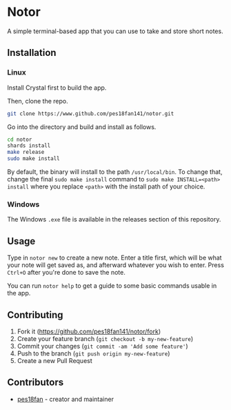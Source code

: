 # Notor

A simple terminal-based app that you can use to take and store short notes.

## Installation

### Linux

Install Crystal first to build the app.

Then, clone the repo.

```bash
git clone https://www.github.com/pes18fan141/notor.git
```

Go into the directory and build and install as follows.

```bash
cd notor
shards install
make release
sudo make install
```

By default, the binary will install to the path `/usr/local/bin`. To change that, change the final `sudo make install` command to `sudo make INSTALL=<path> install` where you replace `<path>` with the install path of your choice.

### Windows

The Windows `.exe` file is available in the releases section of this repository.

## Usage

Type in `notor new` to create a new note. Enter a title first, which will be what your note will get saved as, and afterward whatever you wish to enter. Press `Ctrl+O` after you're done to save the note.

You can run `notor help` to get a guide to some basic commands usable in the app.

## Contributing

1. Fork it (<https://github.com/pes18fan141/notor/fork>)
2. Create your feature branch (`git checkout -b my-new-feature`)
3. Commit your changes (`git commit -am 'Add some feature'`)
4. Push to the branch (`git push origin my-new-feature`)
5. Create a new Pull Request

## Contributors

- [pes18fan](https://github.com/pes18fan141) - creator and maintainer
